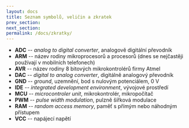 ```yaml
---
layout: docs
title: Seznam symbolů, veličin a zkratek
prev_section: 
next_section: 
permalink: /docs/zkratky/
---
```


* **ADC** -- *analog to digital converter*, analogově digitální převodník
* **ARM** -- název rodiny mikroprocesorů a procesorů (dnes se nejčastěji používají v mobilních telefonech)
* **AVR** -- název rodiny 8 bitových mikrokontrolérů firmy Atmel
* **DAC** -- *digital to analog converter*, digitálně analogový převodník
* **GND** -- *ground*, uzemnění, bod s nulovým potenciálem, 0 V
* **IDE** -- *integrated development environment*, vývojové prostředí
* **MCU** -- *microcontroler unit*, mikrokontrolér, mikropočítač
* **PWM** -- *pulse width modulation*, pulzně šířková modulace
* **RAM** -- *random access memory*, paměť s přímým nebo náhodným přístupem
* **VCC** -- napájecí napětí
